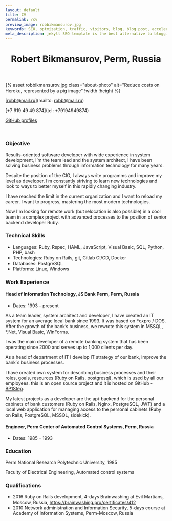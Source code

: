 ```yaml
---
layout: default
title: CV
permalink: /cv
preview_image: robbikmansurov.jpg
keywords: SEO, optmization, traffic, visitors, blog, blog post, accelerated mobile pages, blog, blogger, jekyll, Medium, blogging, template
meta_description: jekyll SEO template is the best alternative to blogging on Medium. It has been highly optimized for SEO and could seriously increase the organic traffic to your blog.
---
```


<header class="post-header">
  <h1 class="h1" id="#top">Robert Bikmansurov, Perm, Russia
</h1>
</header>

{% asset robbikmansurov.jpg class="about-photo" alt="Reduce costs on Heroku, represented by a pig image" !width !height %}

[robb@mail.ru](mailto: robb@mail.ru)

[+7 919 49 49 874](tel: +79194949874)

[GitHub profiles](https://github.com/RobBikmansurov)

<br>

### Objective
Results-oriented software developer with wide experience in system development, I’m the team lead and the system architect, I have been solving business problems through information technology for many years.

Despite the position of the CIO, I always write programms and improve my level as developer. I’m constantly striving to learn new technologies and look to ways to better myself in this rapidly changing industry.

I have reached the limit in the current organization and I want to reload my career. I want to progress, mastering the most modern technologies.

Now I'm looking for remote work (but relocation is also possible) in a cool team in a complex project with advanced processes to the position of senior backend developer Ruby.

### Technical Skills

  * Languages: Ruby, Rspec, HAML, JavaScript, Visual Basic, SQL, Python, PHP, bash
  * Technologies: Ruby on Rails, git, Gitlab CI/CD, Docker
  * Databases: PostgreSQL
  * Platforms: Linux, Windows

### Work Experience

#### Head of Information Technology, JS Bank Perm, Perm, Russia

* Dates: 1993 – present

As a team leader, system architect and developer, I have created an IT system for an average local bank since 1993. It was based on Foxpro / DOS.
After the growth of the bank’s business, we rewrote this system in MSSQL, *.Net, Visual Basic, WinForms.

I was the main developer of a remote banking system that has been operating since 2000 and serves up to 1,000 clients per day.

As a head of department of IT I develop IT strategy of our bank, improve the bank`s business processes.

I have created own system for describing business processes and their roles, goals, resources (Ruby on Rails, postgresql), which is used by all our employees. this is an open source project and it is hosted on GitHub - [BP1Step](https://github.com/RobBikmansurov/bp1step).

My latest projects as a developer are the api-backend for the personal cabinets of bank customers (Ruby on Rails, Nginx, PostgreSQL, JWT) and a local web application for managing access to the personal cabinets (Ruby on Rails, PostgreSQL, MSSQL, sidekick).

#### Engineer, Perm Center of Automated Control Systems, Perm, Russia
  * Dates: 1985 – 1993

### Education

Perm National Research Polytechnic University, 1985

Faculty of Electrical Engineering, Automated control systems

### Qualifications
* 2016  Ruby on Rails development, 4-days Brainwashing at Evil Martians, Moscow, Russia,  https://brainwashing.pro/certificates/412
* 2010  Network administration and Information Security, 5-days course at Academy of Information Systems, Perm-Moscow, Russia

